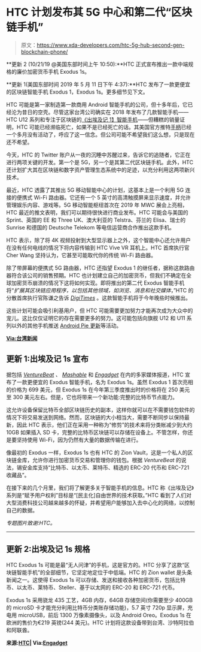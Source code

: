 # HTC 计划发布其 5G 中心和第二代“区块链手机”

> 原文：<https://www.xda-developers.com/htc-5g-hub-second-gen-blockchain-phone/>

**更新 2 (10/21/19 @美国东部时间上午 10:50):**HTC 正式宣布推出一款中端规格的廉价加密货币手机 Exodus 1s。

**更新 1(美国东部时间 2019 年 5 月 11 日下午 4:37):**HTC 发布了一款更便宜的区块链智能手机 Exodus 1，Exodus 1s。更多细节见下文。

HTC 可能是第一家制造第一款商用 Android 智能手机的公司，但十多年后，它已经沦为昔日的空壳。尽管这家台湾公司确实在 2018 年发布了几款智能手机——HTC U12 系列和专注于区块链的[《出埃及记 1】智能手机](https://www.xda-developers.com/htc-smartphones-2019/)——但糟糕的销量证明，HTC 可能已经濒临死亡，如果不是已经死亡的话。其美国官方推特[手柄](https://twitter.com/HTCUSA)已经一个多月没有活动了，呼应了这一信念。但公司可能不希望我们这么想，只是现在还不希望。

今天，HTC 的 Twitter 账户从一夜的沉睡中苏醒过来，告诉它的追随者，它正在进行两项关键的开发。第一个是 5G，另一个是其第二代区块链手机。此外，HTC 还计划扩大其在区块链和数字资产管理生态系统中的足迹，以充分利用这两项新兴技术。

最近，HTC 透露了其推出 5G 移动智能中心的计划，这基本上是一个利用 5G 连接的便携式 Wi-Fi 路由器。它还有一个 5 英寸的高清触摸屏来显示速度，并允许管理娱乐内容、游戏等。5G 移动智能枢纽首次在 2019 年 MWC 展会上亮相，HTC 最近的推文表明，我们可以期待很快进行商业发布。HTC 可能会与美国的 Sprint、英国的 EE 和 Three UK、澳大利亚的 Telstra、芬兰的 Elisa、瑞士的 Sunrise 和德国的 Deutsche Telekom 等电信运营商合作推出这款手机。

HTC 表示，除了将 4K 视频投射到大型显示器上之外，这个智能中心还允许用户在没有任何电线的情况下将内容传输到 HTC Vive VR 耳机上。HTC 首席执行官 Cher Wang 坚持认为，它甚至可能取代你的传统 Wi-Fi 路由器。

除了带屏幕的便携式 5G 路由器，HTC 还指望 Exodus 1 的继任者，据称这款路由器符合该公司的销售预期。HTC 也计划建立自己的加密货币，但我们不确定在全球加密货币崩溃的情况下这将如何实现。即将推出的第二代 Exodus 智能手机将“*扩展其区块链应用程序，以包括其他领域，如浏览、消息和社交媒体*，”HTC 的分散首席执行官陈谦之告诉 [*DigiTimes*](https://www.digitimes.com/news/a20190429PD204.html) 。这款智能手机将于今年晚些时候推出。

这些计划可能会吸引利基用户，但 HTC 可能需要更加努力才能再次成为大众中的宠儿。这比仅仅证明它的存在需要更多的努力。这可能包括向旗舰 U12 和 U11 系列以外的其他手机推送 [Android Pie 更新](https://www.xda-developers.com/htc-u12-u11-plus-android-pie-q2-2019/)等活动。

[**Via:台湾新闻**](https://www.taiwannews.com.tw/en/news/3689980)

## 更新 1:出埃及记 1s 宣布

据包括 *[VentureBeat](https://venturebeat.com/2019/05/11/htc-exodus-1s-brings-cryptocurrency-and-blockchain-to-smartphone-users/) 、 [Mashable](https://mashable.com/article/htc-exodus-1s-blockchain-phone/)* 和 [*Engadget*](https://www.engadget.com/2019/05/11/htc-exodus-1s-blockchain-phone-node/) 在内的多家媒体报道，HTC 宣布了一款更便宜的 Exodus 智能手机，名为 Exodus 1s。虽然 Exodus 1 首次亮相的价格为 699 美元，但 Exodus 1s 在今年第三季度推出时的价格将在 250 美元至 300 美元左右。但是，它也将带来一个新功能:完整的比特币节点能力。

这允许设备保留比特币全部区块链历史的副本，这样你就可以在不需要钱包软件的情况下将交易发送到网络。然而，区块链的大小相当大，需要不断同步以保持最新，因此 HTC 表示，他们正在采用一种称为“修剪”的技术来将分类帐减少到大约 10GB 如果插入 SD 卡，完整的比特币区块链可以存储在设备上。不管怎样，你还是要坚持使用 Wi-Fi，因为仍然有大量的数据传输在进行。

像最初的 Exodus 一样，Exodus 1s 也有 HTC 的 Zion Vault，这是一个私人的区块链金库，允许你进行加密货币交易和管理你的钱包。根据 *VentureBeat* 的说法，锡安金库支持“比特币、以太币、莱特币、精选的 ERC-20 代币和 ERC-721 收藏品”。

在接下来的几个月里，我们将了解更多关于智能手机的信息。HTC 称《出埃及记》系列是“赋予用户权利”目标是“[民主化]自由世界的技术获取。”HTC 看到了人们对大型消费科技公司越来越多的怀疑，并希望用户能够加入去中心化的网络，以控制自己的数据。

*专题图片致谢:HTC。*

* * *

## 更新 2:出埃及记 1s 规格

HTC Exodus 1s 可能是最“无人问津”的手机，这是官方的。HTC 分享了这款“区块链智能手机”的全部细节，它坚定地定位于中低端。HTC 的 Zion wallet 是头条新闻之一。这使得 Exodus 1s 可以存储、发送和接收各种加密货币，包括比特币、以太币、莱特币、Steller、基于以太网的 ERC-20 和 ERC-721 代币。

Exodus 1s 采用骁龙 435 工艺，4GB 内存，64GB 存储空间(你需要至少 400GB 的 microSD 卡才能充分利用比特币分类账存储功能)，5.7 英寸 720p 显示屏，充电用 microUSB，前后 1300 万像素摄像头，以及 Android Oreo。Exodus 1s 在欧洲的售价为€219 英镑(244 美元)。HTC 计划将这款设备带到台湾、沙特阿拉伯和阿联酋。

**来源:[HTC](https://www.htcexodus.com/us/cryptophone/exodus1s/)| Via:[Engadget](https://www.engadget.com/2019/10/19/htcs-exodus-1s-can-run-a-full-bitcoin-node-for-under-250/)**